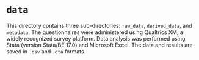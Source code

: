 # `data`

This directory contains three sub-directories: `raw_data`, `derived_data`, and `metadata`. The questionnaires were administered using Qualtrics XM, a widely recognized survey platform. Data analysis was performed using Stata (version Stata/BE 17.0) and Microsoft Excel. The data and results are saved in `.csv` and `.dta` formats.